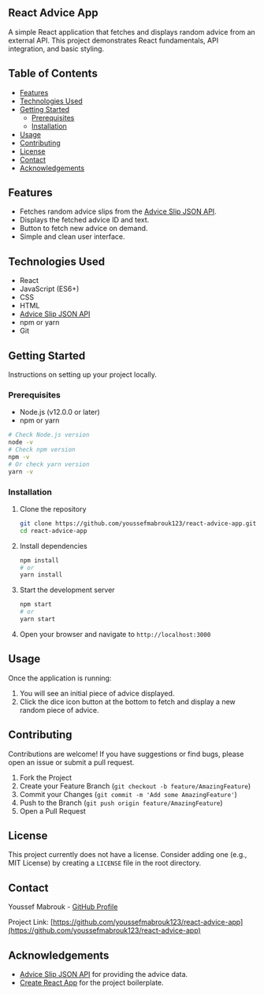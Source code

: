 ## React Advice App



A simple React application that fetches and displays random advice from an external API. This project demonstrates React fundamentals, API integration, and basic styling.



## Table of Contents

- [Features](#features)
- [Technologies Used](#technologies-used)
- [Getting Started](#getting-started)
  - [Prerequisites](#prerequisites)
  - [Installation](#installation)
- [Usage](#usage)
- [Contributing](#contributing)
- [License](#license)
- [Contact](#contact)
- [Acknowledgements](#acknowledgements)



## Features

- Fetches random advice slips from the [Advice Slip JSON API](https://api.adviceslip.com/).
- Displays the fetched advice ID and text.
- Button to fetch new advice on demand.
- Simple and clean user interface.



## Technologies Used

- React
- JavaScript (ES6+)
- CSS
- HTML
- [Advice Slip JSON API](https://api.adviceslip.com/)
- npm or yarn
- Git
## Getting Started

Instructions on setting up your project locally.

### Prerequisites

- Node.js (v12.0.0 or later)
- npm or yarn

```bash
# Check Node.js version
node -v
# Check npm version
npm -v
# Or check yarn version
yarn -v
```

### Installation

1. Clone the repository
   ```bash
   git clone https://github.com/youssefmabrouk123/react-advice-app.git
   cd react-advice-app
   ```

2. Install dependencies
   ```bash
   npm install
   # or
   yarn install
   ```

3. Start the development server
   ```bash
   npm start
   # or
   yarn start
   ```

4. Open your browser and navigate to `http://localhost:3000`

## Usage

Once the application is running:

1.  You will see an initial piece of advice displayed.
2.  Click the dice icon button at the bottom to fetch and display a new random piece of advice.



## Contributing

Contributions are welcome! If you have suggestions or find bugs, please open an issue or submit a pull request.

1. Fork the Project
2. Create your Feature Branch (`git checkout -b feature/AmazingFeature`)
3. Commit your Changes (`git commit -m 'Add some AmazingFeature'`)
4. Push to the Branch (`git push origin feature/AmazingFeature`)
5. Open a Pull Request

## License

This project currently does not have a license. Consider adding one (e.g., MIT License) by creating a `LICENSE` file in the root directory.

## Contact

Youssef Mabrouk - [GitHub Profile](https://github.com/youssefmabrouk123)

Project Link: [https://github.com/youssefmabrouk123/react-advice-app](https://github.com/youssefmabrouk123/react-advice-app)

## Acknowledgements

*   [Advice Slip JSON API](https://api.adviceslip.com/) for providing the advice data.
*   [Create React App](https://github.com/facebook/create-react-app) for the project boilerplate.
